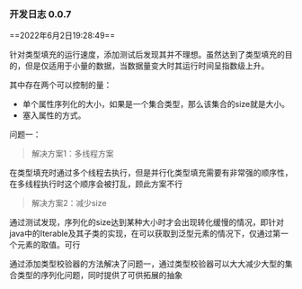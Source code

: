 ###  开发日志 0.0.7

==2022年6月2日19:28:49==

​	针对类型填充的运行速度，添加测试后发现其并不理想。虽然达到了类型填充的目的，但是仅适用于小量的数据，当数据量变大时其运行时间呈指数级上升。

其中存在两个可以控制的量：

- 单个属性序列化的大小，如果是一个集合类型，那么该集合的size就是大小。
- 塞入属性的方式。

问题一：

> 解决方案1：多线程方案

​	在类型填充时通过多个线程去执行，但是并行化类型填充需要有非常强的顺序性，在多线程执行时这个顺序会被打乱，顾此方案不行

> 解决方案2：减少size

​	通过测试发现，序列化的size达到某种大小时才会出现转化缓慢的情况，即针对java中的Iterable及其子类的实现，在可以获取到泛型元素的情况下，仅通过第一个元素的取值。可行

通过添加类型校验器的方法解决了问题一，通过类型校验器可以大大减少大型的集合类型的序列化问题，同时提供了可供拓展的抽象



